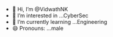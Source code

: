 - 👋 Hi, I’m @VidwathNK
- 👀 I’m interested in ...CyberSec
- 🌱 I’m currently learning ...Engineering
- 😄 Pronouns: ...male


<!---
VidwathNK/VidwathNK is a ✨ special ✨ repository because its `README.md` (this file) appears on your GitHub profile.
You can click the Preview link to take a look at your changes.
--->
